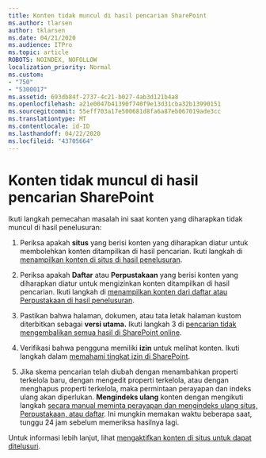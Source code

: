 ```yaml
---
title: Konten tidak muncul di hasil pencarian SharePoint
ms.author: tlarsen
author: tklarsen
ms.date: 04/21/2020
ms.audience: ITPro
ms.topic: article
ROBOTS: NOINDEX, NOFOLLOW
localization_priority: Normal
ms.custom:
- "750"
- "5300017"
ms.assetid: 693db84f-2737-4c21-b027-4ab3d121b4a8
ms.openlocfilehash: a21e0047b41390f740f9e13d31cba32b13990151
ms.sourcegitcommit: 55eff703a17e500681d8fa6a87eb067019ade3cc
ms.translationtype: MT
ms.contentlocale: id-ID
ms.lasthandoff: 04/22/2020
ms.locfileid: "43705664"
---
```

# <a name="content-doesnt-appear-in-sharepoint-search-results"></a>Konten tidak muncul di hasil pencarian SharePoint

Ikuti langkah pemecahan masalah ini saat konten yang diharapkan tidak muncul di hasil penelusuran:
  
1. Periksa apakah **situs** yang berisi konten yang diharapkan diatur untuk membolehkan konten ditampilkan di hasil pencarian. Ikuti langkah di [menampilkan konten di situs di hasil penelusuran](https://docs.microsoft.com/sharepoint/make-site-content-searchable#show-content-on-a-site-in-search-results).

2. Periksa apakah **Daftar** atau **Perpustakaan** yang berisi konten yang diharapkan diatur untuk mengizinkan konten ditampilkan di hasil pencarian. Ikuti langkah di [menampilkan konten dari daftar atau Perpustakaan di hasil penelusuran](https://docs.microsoft.com/sharepoint/make-site-content-searchable#show-content-from-lists-or-libraries-in-search-results).

3. Pastikan bahwa halaman, dokumen, atau tata letak halaman kustom diterbitkan sebagai **versi utama.** Ikuti langkah 3 di [pencarian tidak mengembalikan semua hasil di SharePoint online](https://go.microsoft.com/fwlink/?linkid=874525).

4. Verifikasi bahwa pengguna memiliki **izin** untuk melihat konten. Ikuti langkah dalam [memahami tingkat izin di SharePoint](https://docs.microsoft.com/sharepoint/understanding-permission-levels).
    
5. Jika skema pencarian telah diubah dengan menambahkan properti terkelola baru, dengan mengedit properti terkelola, atau dengan menghapus properti terkelola, maka permintaan perayapan dan indeks ulang akan diperlukan. **Mengindeks ulang** konten dengan mengikuti langkah [secara manual meminta perayapan dan mengindeks ulang situs, Perpustakaan, atau daftar](https://docs.microsoft.com/sharepoint/crawl-site-content). Ini mungkin memakan waktu beberapa saat, tunggu 24 jam sebelum memeriksa hasilnya lagi.

Untuk informasi lebih lanjut, lihat [mengaktifkan konten di situs untuk dapat ditelusuri](https://docs.microsoft.com/sharepoint/make-site-content-searchable). 
  

